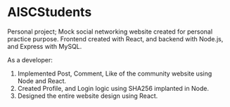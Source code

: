 # AISCStudents
 
Personal project; Mock social networking website created for personal practice purpose. Frontend created with React, and backend with Node.js, and Express with MySQL.

As a developer:
1. Implemented Post, Comment, Like of the community website using Node and React.
2. Created Profile, and Login logic using SHA256 implanted in Node.
3. Designed the entire website design using React.

